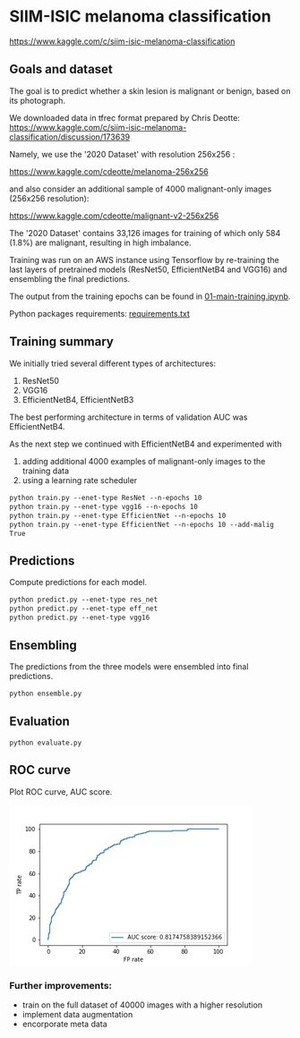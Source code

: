 # SIIM-ISIC melanoma classification
https://www.kaggle.com/c/siim-isic-melanoma-classification

## Goals and dataset
The goal is to predict whether a skin lesion is malignant or benign, based on its photograph.

We downloaded data in tfrec format prepared by Chris Deotte:
https://www.kaggle.com/c/siim-isic-melanoma-classification/discussion/173639

Namely, we use the '2020 Dataset' with resolution 256x256 :

https://www.kaggle.com/cdeotte/melanoma-256x256

and also consider an additional sample of 4000 malignant-only images (256x256 resolution):

https://www.kaggle.com/cdeotte/malignant-v2-256x256 

The '2020 Dataset' contains 33,126 images for training of which only 584 (1.8%) are malignant, resulting in high imbalance.

Training was run on an AWS instance using Tensorflow by re-training the last layers of pretrained models (ResNet50, EfficientNetB4 and VGG16) and ensembling the final predictions.

The output from the training epochs can be found in [01-main-training.ipynb](01-main-training.ipynb). 

Python packages requirements: [requirements.txt](requirements.txt)

## Training summary
We initially tried several different types of architectures: 
1. ResNet50
2. VGG16
3. EfficientNetB4, EfficientNetB3

The best performing architecture in terms of validation AUC was EfficientNetB4.

As the next step we continued with EfficientNetB4 and experimented with
1. adding additional 4000 examples of malignant-only images to the training data
2. using a learning rate scheduler

```
python train.py --enet-type ResNet --n-epochs 10
python train.py --enet-type vgg16 --n-epochs 10
python train.py --enet-type EfficientNet --n-epochs 10
python train.py --enet-type EfficientNet --n-epochs 10 --add-malig True
```

## Predictions
Compute predictions for each model. 

```
python predict.py --enet-type res_net 
python predict.py --enet-type eff_net
python predict.py --enet-type vgg16
```

## Ensembling
The predictions from the three models were ensembled into final predictions.

```
python ensemble.py
```

## Evaluation

```
python evaluate.py
```

## ROC curve
Plot ROC curve, AUC score.

![ROC curve of the final model](results/plots/roc_curve.jpg)

### Further improvements:
- train on the full dataset of 40000 images with a higher resolution
- implement data augmentation
- encorporate meta data
